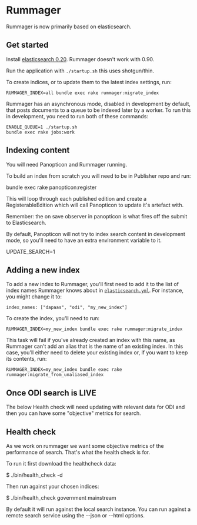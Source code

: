 # Rummager

Rummager is now primarily based on elasticsearch. 

## Get started

Install [elasticsearch 0.20](http://www.elasticsearch.org/downloads/0-20-6/).
Rummager doesn't work with 0.90.

Run the application with `./startup.sh` this uses shotgun/thin.

To create indices, or to update them to the latest index settings, run:

    RUMMAGER_INDEX=all bundle exec rake rummager:migrate_index

Rummager has an asynchronous mode, disabled in development by default, that
posts documents to a queue to be indexed later by a worker. To run this in
development, you need to run both of these commands:

    ENABLE_QUEUE=1 ./startup.sh
    bundle exec rake jobs:work

## Indexing content

You will need Panopticon and Rummager running.

To build an index from scratch you will need to be in Publisher repo and run:

  bundle exec rake panopticon:register

This will loop through each published edition and create a RegisterableEdition which will call Panopticon to update it's artefact with.

Remember: the on save observer in panopticon is what fires off the submit to Elasticsearch.

By default, Panopticon will not try to index search content in development mode, so you'll need to have an extra environment variable to it.

  UPDATE_SEARCH=1


## Adding a new index

To add a new index to Rummager, you'll first need to add it to the list of index names Rummager knows about in [`elasticsearch.yml`](elasticsearch.yml). For instance, you might change it to:

    index_names: ["dapaas", "odi", "my_new_index"]

To create the index, you'll need to run:

    RUMMAGER_INDEX=my_new_index bundle exec rake rummager:migrate_index

This task will fail if you've already created an index with this name, as
Rummager can't add an alias that is the name of an existing index. In this case,
you'll either need to delete your existing index or, if you want to keep its
contents, run:

    RUMMAGER_INDEX=my_new_index bundle exec rake rummager:migrate_from_unaliased_index


## Once ODI search is LIVE

The below Health check will need updating with relevant data for ODI and then you can have some "objective" metrics for search.

## Health check

As we work on rummager we want some objective metrics of the performance of search. That's what the health check is for.

To run it first download the healthcheck data:

$ ./bin/health_check -d

Then run against your chosen indices:

$ ./bin/health_check government mainstream

By default it will run against the local search instance. You can run against a remote search service using the --json or --html options.
